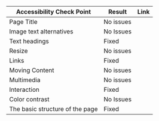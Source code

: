 | Accessibility Check Point|Result|Link|
|---|----|--|
| Page Title   |No issues|
| Image text alternatives|No Issues|
| Text headings  |    Fixed |
| Resize  |       No issues|
| Links  |Fixed|
| Moving Content  |  No issues |
| Multimedia | No issues |
| Interaction |  Fixed  |
| Color contrast  |     No Issues  |
| The basic structure of the page  |Fixed   |

